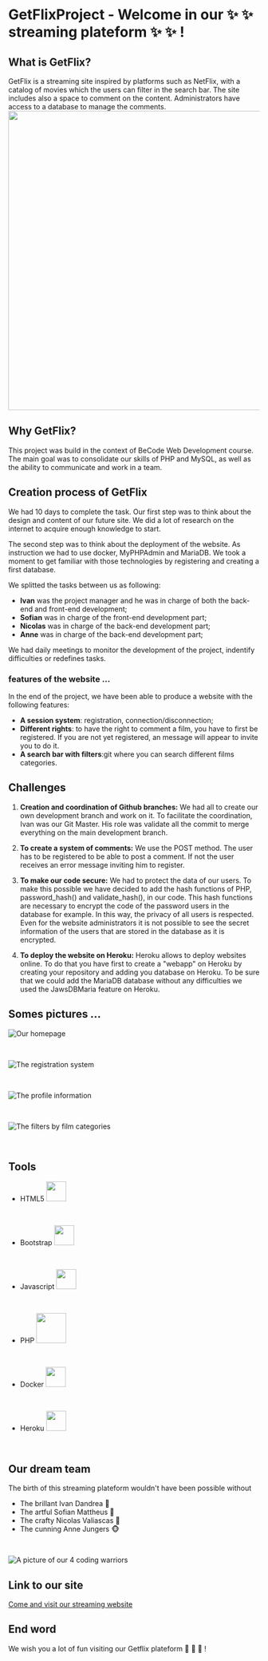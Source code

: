 # GetFlixProject - Welcome in our :sparkles: :sparkles: streaming plateform :sparkles: :sparkles: ! 


## What is GetFlix?
GetFlix is a streaming site inspired by platforms such as NetFlix, with a catalog of movies which the users can filter in the search bar. The site includes also a space to comment on the content. Administrators have access to a database to manage the comments.
</br>
<img src="https://pbs.twimg.com/media/Ebh9NaaWkAAkZPC.png" width="600" height="600" />


## Why GetFlix?
This project was build in the context of BeCode Web Development course. The main goal was to consolidate our skills of PHP and MySQL, as well as the ability to communicate and work in a team.

## Creation process of GetFlix
We had 10 days to complete the task. 
Our first step was to think about the design and content of our future site. We did a lot of research on the internet to acquire enough knowledge to start. 

The second step was to think about the deployment of the website. As instruction we had to use docker, MyPHPAdmin and MariaDB. We took a moment to get familiar with those technologies by registering and creating a first database. 

We splitted the tasks between us as following:
+ **Ivan** was the project manager and he was in charge of both the back-end and front-end development;
+ **Sofian** was in charge of the front-end development part;
+ **Nicolas** was in charge of the back-end development part;
+ **Anne** was in charge of the back-end development part; 

We had daily meetings to monitor the development of the project, indentify difficulties or redefines tasks.


### features of the website ... 
In the end of the project, we have been able to produce a website with the following features:

+ **A session system**: registration, connection/disconnection;
+ **Different rights**: to have the right to comment a film, you have to first be registered. If you are not yet registered, an message will appear to invite you to do it. 
+ **A search bar with filters**:git  where you can search different films categories.


## Challenges
1. **Creation and coordination of Github branches:**
We had all to create our own development branch and work on it. To facilitate the coordination, Ivan was our Git Master. His role was validate all the commit to merge everything on the main development branch.

2. **To create a system of comments:**
We use the POST method. The user has to be registered to be able to post a comment. If not the user receives an error message inviting him to register. 

3. **To make our code secure:**
We had to protect the data of our users. To make this possible we have decided to add the hash functions of PHP, password_hash() and validate_hash(), in our code. This hash functions are necessary to encrypt the code of the password users in the database for example. In this way, the privacy of all users is respected. Even for the website administrators it is not possible to see the secret information of the users that are stored in the database as it is encrypted.

4. **To deploy the website on Heroku:**
Heroku allows to deploy websites online. To do that you have first to create a "webapp" on Heroku by creating your repository and adding you database on Heroku. To be sure that we could add the MariaDB database without any difficulties we used the JawsDBMaria feature on Heroku.


## Somes pictures ...

![Our homepage](/application/source/media/homepage.png)

</br>

![The registration system](/application/source/media/registration.png)

</br>

![The profile information](/application/source/media/profile_information.png)

</br>

![The filters by film categories](/application/source/media/filter.png)

</br>


## Tools

+ HTML5  <img src="https://cdn.jsdelivr.net/gh/devicons/devicon/icons/html5/html5-original.svg" width="40" height="40"/>
</br>

+ Bootstrap <img src="https://cdn.jsdelivr.net/gh/devicons/devicon/icons/bootstrap/bootstrap-original.svg" width="40" height="40" />
</br>

+ Javascript  <img src="https://cdn.jsdelivr.net/gh/devicons/devicon/icons/javascript/javascript-original.svg" width="40" height="40" />
</br>

+ PHP  <img src="https://cdn.jsdelivr.net/gh/devicons/devicon/icons/php/php-original.svg" width="60" height="60" />
</br>

+ Docker  <img src="https://cdn.jsdelivr.net/gh/devicons/devicon/icons/docker/docker-original.svg" width="40" height="40" />
</br>

+ Heroku  <img src="https://cdn.jsdelivr.net/gh/devicons/devicon/icons/heroku/heroku-plain.svg" width="40" height="40" />
</br>


## Our dream team

The birth of this streaming plateform wouldn't have been possible without

+ The brillant Ivan Dandrea :frog:
+ The artful Sofian Mattheus :chicken:
+ The crafty Nicolas Valiascas :snail:
+ The cunning Anne Jungers :monkey_face:

</br>

![A picture of our 4 coding warriors](/application/source/media/dreamteam.jpg)


## Link to our site

[Come and visit our streaming website](https://getflixproject.herokuapp.com/)


## End word

We wish you a lot of fun visiting our Getflix plateform :movie_camera: :movie_camera: :movie_camera: !

